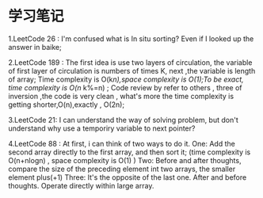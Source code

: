 # 学习笔记

1.LeetCode 26 : I'm confused what is In situ sorting? Even if I looked up the answer in baike;

2.LeetCode 189 :  The first idea is use two layers of circulation, the variable of first layer of circulation  is numbers of times K, next    ,the variable is  length of array;  Time complexity is O(k*n),space complexity is O(1);To be exact, time complexity is O(n* k%=n) ;
   Code review by refer to others , three of inversion ,the code is very clean , what's more the time complexity  is getting      shorter,O(n),exactly , O(2n);

3.LeetCode 21: I can understand the way of solving problem, but don't understand why use a temporiry variable to next pointer? 

4.LeetCode 88 : At first, i can think of two ways to do it. 
      One: Add the second array directly to the first array, and then sort it; (time complexity is O(n+nlogn) , space complexity is O(1) )
      Two:  Before and after thoughts, compare the size of the preceding element int two arrays, the smaller element plus(+1)
      Three: It's the opposite of the last one. After and before thoughts. Operate directly within large array.
   
   
